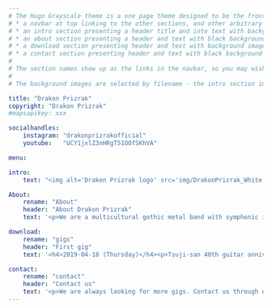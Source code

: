 ```yaml
---
# The Hugo Grayscale theme is a one page theme designed to be the front page to your site.  Its content is populated via the front-matter in content/_index.md.  The page consists of, in order:
# * a navbar at top linking to the other sections, and other arbitrary links
# * an intro section presenting a header title and into text with background image
# * an about section presenting a header and text with black background
# * a download section presenting header and text with background image
# * a contact section presenting header and text with black background
# 
# The section names show up as the links in the navbar, so you may wish to rename them if, for example, you're not using it for the purpose suggested by the default section name.
# 
# The background images are selected by filename - the intro section image must be named "intro-bg.jpg" and placed in the "static/img/" directory for your site.  Similarly, the downloads section image must be named "downloads-bg.jpg" and placed in the "static/img/" directory for your site.  See the default images in the theme's static directory for file size reference.

title: "Drakon Prizrak"
copyright: "Drakon Prizrak"
#mapsapikey: xxx

socialhandles:
    instagram: "drakonprizrakofficial"
    youtube:   "UCY1jxlZ3nHRgT51OOfSKhVA"

menu:

intro:
    text: "<img alt='Drakon Prizrak logo' src='img/DrakonPrizrak_White.svg' />"

About:
    rename: "About"
    header: "About Drakon Prizrak"
    text: '<p>We are a multicultural gothic metal band with symphonic influences from Tokyo. All of our members have different nationalities.</p>'

download:
    rename: "gigs"
    header: "First gig"
    text: '<h4>2019-04-18 (Thursday)</h4><p>Tsuji-san 40th guitar anniversary live event</p><p>Event start: 18:00<br />Drakon Prizrak start: 20:00<br />Entrance: 1000 yen</p><h5>Shinjuku Gyouen Sound</h5><p>〒160-0022 Tokyo-to Shinjuku-ku Shinjuku 2-3-12 B1F</p><p><a href="http://gyoen-sound.com/access.html">Access</a></p><iframe src="https://www.google.com/maps/embed?pb=!1m18!1m12!1m3!1d3240.503435333482!2d139.70578591525907!3d35.68922708019247!2m3!1f0!2f0!3f0!3m2!1i1024!2i768!4f13.1!3m3!1m2!1s0x60188cc33dd89ead%3A0x3bdd383c615345d8!2s2-ch%C5%8Dme-3-12+Shinjuku%2C+Shinjuku+City%2C+T%C5%8Dky%C5%8D-to+160-0022!5e0!3m2!1sen!2sjp!4v1553325278649" width="90%" height="450" frameborder="0" style="border:0" allowfullscreen></iframe>'

contact:
    rename: "contact"
    header: "Contact us"
    text: '<p>We are always looking for more gigs. Contact us through our social media or e-mail.</p><p><a href="mailto:contact@drakon-prizrak.com">contact@drakon-prizrak.com</p>'
---
```

